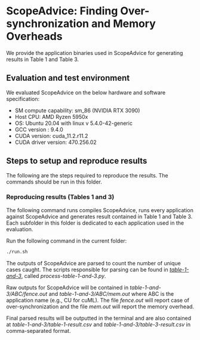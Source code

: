 # ScopeAdvice: Finding Over-synchronization and Memory Overheads

We provide the application binaries used in ScopeAdvice for generating results in Table 1 and Table 3.

## Evaluation and test environment
We evaluated ScopeAdvice on the below hardware and software specification:
* SM compute capability: sm_86 (NVIDIA RTX 3090)
* Host CPU: AMD Ryzen 5950x
* OS: Ubuntu 20.04 with linux v 5.4.0-42-generic
* GCC version : 9.4.0
* CUDA version: cuda_11.2.r11.2
* CUDA driver version: 470.256.02

## Steps to setup and reproduce results
The following are the steps required to reproduce the results. The commands should be run in this folder.

### Reproducing results (Tables 1 and 3)
The following command runs compiles ScopeAdvice, runs every application against ScopeAdvice and generates result contained in Table 1 and Table 3. Each subfolder in this folder is dedicated to each application used in the evaluation.

Run the following command in the current folder:
```bash
./run.sh
```

The outputs of ScopeAdvice are parsed to count the number of unique cases caught. The scripts responsible for parsing can be found in *[table-1-and-3](../table-1-and-3/)*, called *process-table-1-and-3.py*.

Raw outputs for ScopeAdvice will be contained in *table-1-and-3/ABC/fence.out* and *table-1-and-3/ABC/mem.out* where ABC is the application name (e.g., CU for cuML). The file *fence.out* will report case of over-synchronization and the file *mem.out* will report the memory overhead.

Final parsed results will be outputted in the terminal and are also contained at *table-1-and-3/table-1-result.csv* and *table-1-and-3/table-3-result.csv* in comma-separated format.
